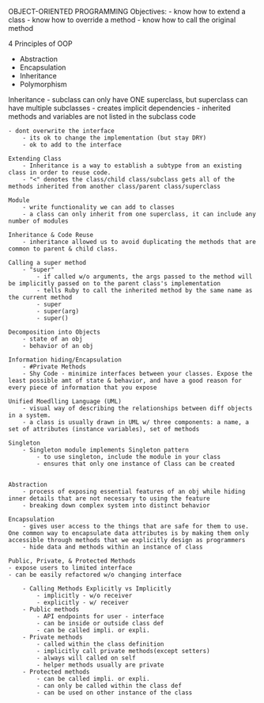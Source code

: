OBJECT-ORIENTED PROGRAMMING
Objectives:
    - know how to extend a class
    - know how to override a method
    - know how to call the original method

4 Principles of OOP
- Abstraction
- Encapsulation
- Inheritance
- Polymorphism

Inheritance
    - subclass can only have ONE superclass, but superclass can have multiple subclasses
    - creates implicit dependencies
    - inherited methods and variables are not listed in the subclass code

    - dont overwrite the interface
        - its ok to change the implementation (but stay DRY)
        - ok to add to the interface

    Extending Class
        - Inheritance is a way to establish a subtype from an existing class in order to reuse code. 
        - "<" denotes the class/child class/subclass gets all of the methods inherited from another class/parent class/superclass

    Module
        - write functionality we can add to classes
        - a class can only inherit from one superclass, it can include any number of modules

    Inheritance & Code Reuse
        - inheritance allowed us to avoid duplicating the methods that are common to parent & child class.

    Calling a super method
        - "super" 
            - if called w/o arguments, the args passed to the method will be implicitly passed on to the parent class's implementation
            - tells Ruby to call the inherited method by the same name as the current method
            - super
            - super(arg)
            - super()

    Decomposition into Objects
        - state of an obj
        - behavior of an obj

    Information hiding/Encapsulation
        - #Private Methods
        - Shy Code - minimize interfaces between your classes. Expose the least possible amt of state & behavior, and have a good reason for every piece of information that you expose

    Unified Moedlling Language (UML)
        - visual way of describing the relationships between diff objects in a system. 
        - a class is usually drawn in UML w/ three components: a name, a set of attributes (instance variables), set of methods

    Singleton
        - Singleton module implements Singleton pattern
            - to use singleton, include the module in your class
            - ensures that only one instance of Class can be created


    Abstraction
        - process of exposing essential features of an obj while hiding inner details that are not necessary to using the feature
        - breaking down complex system into distinct behavior

    Encapsulation
        - gives user access to the things that are safe for them to use. One common way to encapsulate data attributes is by making them only accessible through methods that we explicitly design as programmers
        - hide data and methods within an instance of class

    Public, Private, & Protected Methods
    - expose users to limited interface
    - can be easily refactored w/o changing interface

        - Calling Methods Explicitly vs Implicitly
            - implicitly - w/o receiver
            - explicitly - w/ receiver
        - Public methods
            - API endpoints for user - interface
            - can be inside or outside class def
            - can be called impli. or expli.
        - Private methods
            - called within the class definition
            - implicitly call private methods(except setters)
            - always will called on self
            - helper methods usually are private
        - Protected methods
            - can be called impli. or expli.
            - can only be called within the class def
            - can be used on other instance of the class


